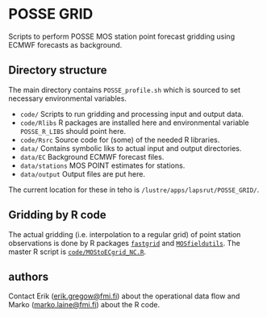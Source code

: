 # POSSE GRID 

Scripts to perform POSSE MOS station point forecast gridding using ECMWF forecasts as background.

## Directory structure

The main directory contains `POSSE_profile.sh` which is sourced to set necessary environmental variables.

* `code/` Scripts to run gridding and processing input and output data.
* `code/Rlibs` R packages are installed here and environmental variable `POSSE_R_LIBS` should point here.
* `code/Rsrc` Source code for (some) of the needed R libraries.
* `data/` Contains symbolic liks to actual input and output directories.
* `data/EC` Background ECMWF forecast files.
* `data/stations` MOS POINT estimates for stations.
* `data/output` Output files are put here.

The current location for these in teho is `/lustre/apps/lapsrut/POSSE_GRID/`.

## Gridding by R code

The actual gridding (i.e. interpolation to a regular grid) of point station observations is done by R packages [`fastgrid`](https://www.github.com/mjlaine/fastgrid) and [`MOSfieldutils`](https://github.com/fmidev/MOSfieldutils). The master R script is [`code/MOStoECgrid_NC.R`](code/MOStoECgrid_NC.R).

## authors

Contact Erik (erik.gregow@fmi.fi) about the operational data flow and Marko (marko.laine@fmi.fi) about the R code.
